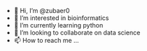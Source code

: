 - 👋 Hi, I’m @zubaer0
- 👀 I’m interested in bioinformatics
- 🌱 I’m currently learning python
- 💞️ I’m looking to collaborate on data science
- 📫 How to reach me ...

<!---
zubaer0/zubaer0 is a ✨ special ✨ repository because its `README.md` (this file) appears on your GitHub profile.
You can click the Preview link to take a look at your changes.
--->
